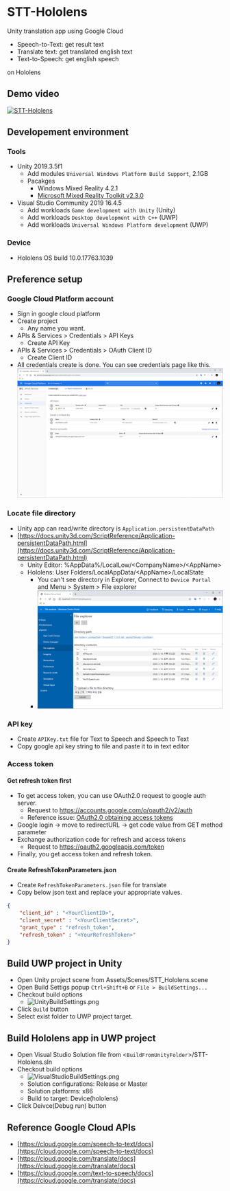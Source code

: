 # STT-Hololens

Unity translation app using Google Cloud

- Speech-to-Text: get result text
- Translate text: get translated english text
- Text-to-Speech: get english speech

on Hololens

## Demo video

[![STT-Hololens](https://img.youtube.com/vi/i8JYddLN47I/0.jpg)](https://www.youtube.com/watch?v=i8JYddLN47I "HoloLens Speech to Text, Tranlate, Text to Speech")

## Developement environment

### Tools

- Unity 2019.3.5f1
  - Add modules `Universal Windows Platform Build Support`, 2.1GB
  - Pacakges
    - Windows Mixed Reality 4.2.1
    - [Microsoft Mixed Reality Toolkit v2.3.0](https://github.com/Microsoft/MixedRealityToolkit-Unity/releases)
- Visual Studio Community 2019 16.4.5
  - Add workloads `Game development with Unity` (Unity)
  - Add workloads `Desktop development with C++` (UWP)
  - Add workloads `Universal Windows Platform development` (UWP)

### Device

- Hololens OS build 10.0.17763.1039

## Preference setup

### Google Cloud Platform account

- Sign in google cloud platform
- Create project
  - Any name you want.
- APIs & Services > Credentials > API Keys
  - Create API Key
- APIs & Services > Credentials > OAuth Client ID
  - Create Client ID
- All credentials create is done. You can see credentials page like this.
![GCP_Credentials.png](GCP_Credentials.png)

### Locate file directory

- Unity app can read/write directory is `Application.persistentDataPath`
- [https://docs.unity3d.com/ScriptReference/Application-persistentDataPath.html](https://docs.unity3d.com/ScriptReference/Application-persistentDataPath.html)
  - Unity Editor: %AppData%/LocalLow/\<CompanyName>/\<AppName>
  - Hololens: User Folders/LocalAppData/\<AppName>/LocalState
    - You can't see directory in Explorer, Connect to `Device Portal` and Menu > System > File explorer
    - ![DevicePortal_FileExplorer.png](DevicePortal_FileExplorer.png)

### API key

- Create `APIKey.txt` file for Text to Speech and Speech to Text
- Copy google api key string to file and paste it to in text editor

### Access token

#### Get refresh token first

- To get access token, you can use OAuth2.0 request to google auth server.
  - Request to https://accounts.google.com/o/oauth2/v2/auth
  - Reference issue: [OAuth2.0 obtaining access tokens](https://github.com/jongfeelkim-VIRNECT/STT-Hololens/issues/22)
- Google login -> move to redirectURL -> get code value from GET method parameter
- Exchange authorization code for refresh and access tokens
  - Request to https://oauth2.googleapis.com/token
- Finally, you get access token and refresh token.

#### Create RefreshTokenParameters.json

- Create `RefreshTokenParameters.json` file for translate
- Copy below json text and replace your appropriate values.

``` json
{
    "client_id" : "<YourClientID>",
    "client_secret" : "<YourClientSecret>",
    "grant_type" : "refresh_token",
    "refresh_token" : "<YourRefreshToken>"
}
```

## Build UWP project in Unity

- Open Unity project scene from Assets/Scenes/STT_Hololens.scene
- Open Build Settigs popup `Ctrl+Shift+B` or `File > BuildSettings...`
- Checkout build options
  - ![UnityBuildSettings.png](UnityBuildSettings.png)
- Click `Build` button
- Select exist folder to UWP project target.

## Build Hololens app in UWP project

- Open Visual Studio Solution file from <`BuildFromUnityFolder`>/STT-Hololens.sln
- Checkout build options
  - ![VisualStudioBuildSettings.png](VisualStudioBuildSettings.png)
  - Solution configurations: Release or Master
  - Solution platforms: x86
  - Build to target: Device(hololens)
- Click Deivce(Debug run) button

## Reference Google Cloud APIs

- [https://cloud.google.com/speech-to-text/docs](https://cloud.google.com/speech-to-text/docs)
- [https://cloud.google.com/translate/docs](https://cloud.google.com/translate/docs)
- [https://cloud.google.com/text-to-speech/docs](https://cloud.google.com/translate/docs)